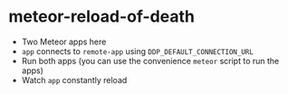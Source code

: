 # meteor-reload-of-death

- Two Meteor apps here
- `app` connects to `remote-app` using `DDP_DEFAULT_CONNECTION_URL`
- Run both apps (you can use the convenience `meteor` script to run the apps)
- Watch `app` constantly reload
